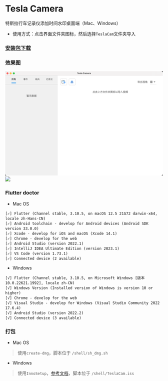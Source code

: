 # Tesla Camera

特斯拉行车记录仪添加时间水印桌面端（Mac、Windows）
- 使用方式：点击界面文件夹图标，然后选择`TeslaCam`文件夹导入

### [安装包下载](https://github.com/Mario34/tesla-camera-app/releases)

### 效果图
<img src="https://github.com/Mario34/tesla-camera-app/blob/main/imgs/img_1.png" />
<img src="https://github.com/Mario34/tesla-camera-app/blob/main/imgs/img_2.gif" />

### Flutter doctor

- Mac OS

```shell
[✓] Flutter (Channel stable, 3.10.5, on macOS 12.5 21G72 darwin-x64, locale zh-Hans-CN)
[✓] Android toolchain - develop for Android devices (Android SDK version 33.0.0)
[✓] Xcode - develop for iOS and macOS (Xcode 14.1)
[✓] Chrome - develop for the web
[✓] Android Studio (version 2022.1)
[✓] IntelliJ IDEA Ultimate Edition (version 2023.1)
[✓] VS Code (version 1.73.1)
[✓] Connected device (2 available)
```
- Windows

```shell
[√] Flutter (Channel stable, 3.10.5, on Microsoft Windows [版本 10.0.22621.1992], locale zh-CN)
[√] Windows Version (Installed version of Windows is version 10 or higher)
[√] Chrome - develop for the web
[√] Visual Studio - develop for Windows (Visual Studio Community 2022 17.6.4)
[√] Android Studio (version 2022.2)
[√] Connected device (3 available)
```

### 打包

- Mac OS
> 使用`create-dmg`，脚本位于 `/shell/sh_dmg.sh`

- Windows
> 使用`InnoSetup`，[参考文档](https://juejin.cn/post/7108928269285589000)，脚本位于 `/shell/TeslaCam.iss`